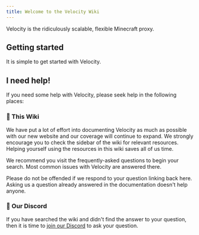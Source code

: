 ```yaml
---
title: Welcome to the Velocity Wiki
---
```


Velocity is the ridiculously scalable, flexible Minecraft proxy.

## Getting started

It is simple to get started with Velocity.

## I need help!

If you need some help with Velocity, please seek help in the following places:

### 📖 This Wiki

We have put a lot of effort into documenting Velocity as much as possible with our
new website and our coverage will continue to expand. We strongly encourage you to
check the sidebar of the wiki for relevant resources. Helping yourself using the
resources in this wiki saves all of us time.

We recommend you visit the <Link to="/wiki/users/faq/">frequently-asked questions</Link>
to begin your search. Most common issues with Velocity are answered there.

Please do not be offended if we respond to your question linking back here. Asking us a question
already answered in the documentation doesn't help anyone.

### 💬 Our Discord

If you have searched the wiki and didn't find the answer to your question, then it is time
to [join our Discord](https://discord.gg/8cB9Bgf) to ask your question.